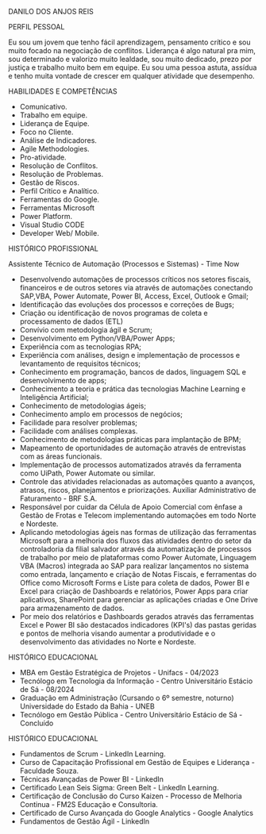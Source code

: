 DANILO DOS ANJOS REIS

PERFIL PESSOAL

Eu sou um jovem que tenho fácil
aprendizagem, pensamento crítico e sou
muito focado na negociação de conflitos.
Liderança é algo natural pra mim, sou
determinado e valorizo muito lealdade, sou
muito dedicado, prezo por justiça e
trabalho muito bem em equipe. Eu sou uma
pessoa astuta, assídua e tenho muita
vontade de crescer em qualquer atividade
que desempenho.

HABILIDADES E COMPETÊNCIAS

- Comunicativo.
- Trabalho em equipe.
- Liderança de Equipe.
- Foco no Cliente.
- Análise de Indicadores.
- Agile Methodologies.
- Pro-atividade.
- Resolução de Conflitos.
- Resolução de Problemas.
- Gestão de Riscos.
- Perfil Crítico e Analítico.
- Ferramentas do Google.
- Ferramentas Microsoft
- Power Platform.
- Visual Studio CODE
- Developer Web/ Mobile.

HISTÓRICO PROFISSIONAL

Assistente Técnico de Automação (Processos e Sistemas) - Time Now
- Desenvolvendo automações de processos críticos nos setores fiscais, financeiros e de
outros setores via através de automações conectando SAP,VBA, Power Automate, Power BI,
Access, Excel, Outlook e Gmail;
- Identificação das evoluções dos processos e correções de Bugs;
- Criação ou identificação de novos programas de coleta e processamento de dados (ETL)
- Convívio com metodologia ágil e Scrum;
- Desenvolvimento em Python/VBA/Power Apps;
- Experiência com as tecnologias RPA;
- Experiência com análises, design e implementação de processos e levantamento de
requisitos técnicos;
- Conhecimento em programação, bancos de dados, linguagem SQL e desenvolvimento de
apps;
- Conhecimento a teoria e prática das tecnologias Machine Learning e Inteligência Artificial;
- Conhecimento de metodologias ágeis;
- Conhecimento amplo em processos de negócios;
- Facilidade para resolver problemas;
- Facilidade com análises complexas.
- Conhecimento de metodologias práticas para implantação de BPM;
- Mapeamento de oportunidades de automação através de entrevistas com as áreas
funcionais.
- Implementação de processos automatizados através da ferramenta como UiPath, Power
Automate ou similar.
- Controle das atividades relacionadas as automações quanto a avanços, atrasos, riscos,
planejamentos e priorizações.
Auxiliar Administrativo de Faturamento - BRF S.A.
- Responsável por cuidar da Célula de Apoio Comercial com ênfase a Gestão de Frotas e
Telecom implementando automações em todo Norte e Nordeste.
- Aplicando metodologias ágeis nas formas de utilização das ferramentas Microsoft para a
melhoria dos fluxos das atividades dentro do setor da controladoria da filial salvador através
da automatização de processos de trabalho por meio de plataformas como Power Automate,
Linguagem VBA (Macros) integrada ao SAP para realizar lançamentos no sistema como
entrada, lançamento e criação de Notas Fiscais, e ferramentas do Office como Microsoft
Forms e Liste para coleta de dados, Power BI e Excel para criação de Dashboards e
relatórios, Power Apps para criar aplicativos, SharePoint para gerenciar as aplicações criadas
e One Drive para armazenamento de dados.
- Por meio dos relatórios e Dashboards gerados através das ferramentas Excel e Power BI são
destacados indicadores (KPI's) das pastas geridas e pontos de melhoria visando aumentar a
produtividade e o desenvolvimento das atividades no Norte e Nordeste.


HISTÓRICO EDUCACIONAL

- MBA em Gestão Estratégica de Projetos - Unifacs - 04/2023
- Tecnólogo em Tecnologia da Informação - Centro Universitário Estácio de Sá -
08/2024
- Graduação em Administração (Cursando o 6º semestre, noturno) Universidade do
Estado da Bahia - UNEB
- Tecnólogo em Gestão Pública - Centro Universitário Estácio de Sá - Concluído

HISTÓRICO EDUCACIONAL

- Fundamentos de Scrum - LinkedIn Learning.
- Curso de Capacitação Profissional em Gestão de Equipes e Liderança -
Faculdade Souza.
- Técnicas Avançadas de Power BI - LinkedIn
- Certificado Lean Seis Sigma: Green Belt - LinkedIn Learning.
- Certificação de Conclusão do Curso Kaizen - Processo de Melhoria Continua -
FM2S Educação e Consultoria.
- Certificado de Curso Avançada do Google Analytics - Google Analytics
- Fundamentos de Gestão Ágil - LinkedIn
